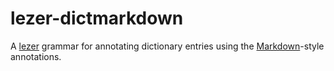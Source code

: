 # lezer-dictmarkdown

A [lezer](https://lezer.codemirror.net/) grammar for annotating dictionary entries using the [Markdown](https://www.markdownguide.org/ "Markdown guide")-style annotations.
